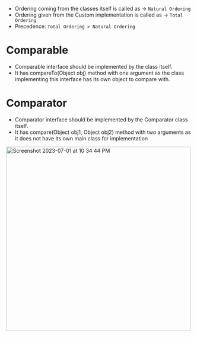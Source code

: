 - Ordering coming from the classes itself is called as -> `Natural Ordering`
- Ordering given from the Custom implementation is called as -> `Total Ordering`
- Precedence: `Total Ordering > Natural Ordering`

# Comparable
- Comparable interface should be implemented by the class itself.
- It has compareTo(Object obj) method with one argument as the class implementing this interface has its own object to compare with.



# Comparator
- Comparator interface should be implemented by the Comparator class itself.
- It has compare(Object obj1, Object obj2) method with two arguments as it does not have its own main class for implementation

<img width="497" alt="Screenshot 2023-07-01 at 10 34 44 PM" src="https://github.com/geeky-decoder/JavaConceptsCoding/assets/110541205/1145b94e-560a-4385-a2ea-b883b3aafa4e">
